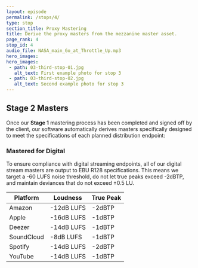 ```yaml
---
layout: episode
permalink: /stops/4/
type: stop
section_title: Proxy Mastering
title: Derive the proxy masters from the mezzanine master asset.
page_rank: 4
stop_id: 4
audio_file: NASA_main_Go_at_Throttle_Up.mp3
hero_images:
hero_images:
 - path: 03-third-stop-01.jpg
   alt_text: First example photo for stop 3
 - path: 03-third-stop-02.jpg
   alt_text: Second example photo for stop 3
---
```


## Stage 2 Masters

Once our **Stage 1** mastering process has been completed and signed off by the client, our software automatically derives masters specifically designed to meet the specifications of each planned distribution endpoint:

### Mastered for Digital

To ensure compliance with digital streaming endpoints, all of our digital stream masters are output to EBU R128 specifications. This means we target a -60 LUFS noise threshold, do not let true peaks exceed -2dBTP, and maintain deviances that do not exceed ±0.5 LU.

| Platform   | Loudness   | True Peak |
|------------|------------|-----------|
| Amazon     | -12dB LUFS | -2dBTP    |
| Apple      | -16dB LUFS | -1dBTP    |
| Deezer     | -14dB LUFS | -1dBTP    |
| SoundCloud | -8dB LUFS  | -1dBTP    |
| Spotify    | -14dB LUFS | -2dBTP    |
| YouTube    | -14dB LUFS | -1dBTP    |
